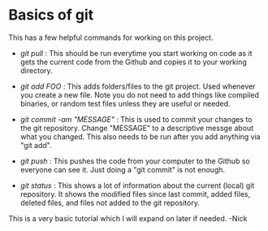 # Basics of git

This has a few helpful commands for working on this project.

- *git pull* : This should be run everytime you start working on code as it gets the current code from the Github and copies it to your working directory. 

- *git add FOO* : This adds folders/files to the git project. Used whenever you create a new file. Note you do not need to add things like compiled binaries, or random test files unless they are useful or needed.

- *git commit -am "MESSAGE"* : This is used to commit your changes to the git repository. Change "MESSAGE" to a descriptive messge about what you changed. This also needs to be run after you add anything via "git add".

- *git push* : This pushes the code from your computer to the Github so everyone can see it. Just doing a "git commit" is not enough. 

- *git status* : This shows a lot of information about the current (local) git repository. It shows the modified files since last commit, added files, deleted files, and files not added to the git repository. 

This is a very basic tutorial which I will expand on later if needed.
-Nick


